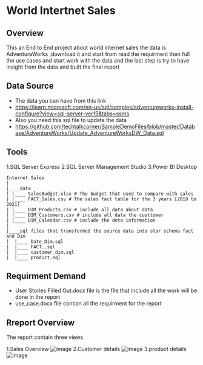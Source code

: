 # World Intertnet Sales
## Overview

This an End to End project about world internet sales the data is AdventureWorks ,download it and start from read the requirment 
then full the use cases and start work with the data and the last step is try to have insight from the data and built the final report 

## Data Source

* The data you can have from this link 
* https://learn.microsoft.com/en-us/sql/samples/adventureworks-install-configure?view=sql-server-ver15&tabs=ssms
* Also you need this sql file to update the data 
* https://github.com/techtalkcorner/SampleDemoFiles/blob/master/Database/AdventureWorks/Update_AdventureWorksDW_Data.sql

## Tools

1.SQL Server Express
2.SQL Server Management Studio
3.Power BI Desktop

```
Internet Sales
|
|____data
| |____ SalesBudget.xlsx # The budget that used to compare with sales 
| |____ FACT_Sales.csv # The sales fact table for the 3 years [2019 to 2021]
| |____ DIM_Products.csv # include all data about data 
| |____ DIM_Customers.csv # include all data the custtomer 
| |____ DIM_Calendar.csv # include the deta information 
|
|____sql files that transformed the source data into star schema fact and Dim
|  |____ Date_Dim.sql 
|  |____ FACT..sql
|  |____ customer_dim.sql
|  |____ product.sql
```

## Requirment Demand 

* User Stories Filled Out.docx file is the file that include all the work will be done in the report 
* use_case.docx file contian all the requirment for the report 

## Rreport Overview 

The report contain three views

1.Sales Overview
![image](https://user-images.githubusercontent.com/51878421/210841473-48157ea5-4179-4673-9aa6-447638fbab5d.png)
2.Customer details 
![image](https://user-images.githubusercontent.com/51878421/210841653-897d3031-a184-4aad-9063-75f95e96be0a.png)
3.product details
![image](https://user-images.githubusercontent.com/51878421/210841751-d33447af-72ab-49fa-8d16-edadcd1793ae.png)

